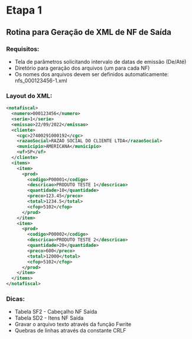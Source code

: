 # Etapa 1

## Rotina para Geração de XML de NF de Saída

### Requisitos:

* Tela de parâmetros solicitando intervalo de datas de emissão (De/Até)
* Diretório para geração dos arquivos (um para cada NF)
* Os nomes dos arquivos devem ser definidos automaticamente: nfs_000123456-1.xml

### Layout do XML:

```xml
<notafiscal>
  <numero>000123456</numero>
  <serie>1</serie>
  <emissao>22/09/2022</emissao>
  <cliente>
    <cgc>27400291000192</cgc>
    <razaoSocial>RAZAO SOCIAL DO CLIENTE LTDA</razaoSocial>
    <municipio>AMERICANA</municipio>
    <uf>SP</uf>
  </cliente>
  <items>
    <item>
      <prod>
        <codigo>P00001</codigo>
        <descricao>PRODUTO TESTE 1</descricao>
        <quantidade>10</quantidade>
        <preco>123.45</preco>
        <total>1234.5</total>
        <cfop>5102</cfop>
      </prod>  
    </item>
    <item>
      <prod>
        <codigo>P00002</codigo>
        <descricao>PRODUTO TESTE 2</descricao>
        <quantidade>20</quantidade>
        <preco>600</preco>
        <total>12000</total>
        <cfop>5102</cfop>
      </prod>  
    </item>
  </items>
</notafiscal>
```

### Dicas:

* Tabela SF2 - Cabeçalho NF Saída
* Tabela SD2 - Itens NF Saída
* Gravar o arquivo texto através da função Fwrite
* Quebras de linhas através da constante CRLF
